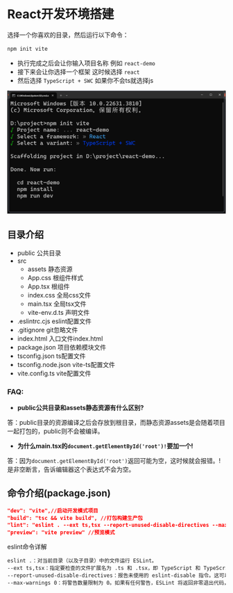 # React开发环境搭建
选择一个你喜欢的目录，然后运行以下命令：

```sh
npm init vite
```
- 执行完成之后会让你输入项目名称 例如 `react-demo`
- 接下来会让你选择一个框架 这时候选择 `react`
- 然后选择 `TypeScript + SWC` 如果你不会ts就选择js

![alt text](./source/image.png)


## 目录介绍

- public 公共目录
- src
  - assets 静态资源
  - App.css 根组件样式
  - App.tsx 根组件
  - index.css 全局css文件
  - main.tsx 全局tsx文件
  - vite-env.d.ts 声明文件
- .eslintrc.cjs eslint配置文件
- .gitignore git忽略文件
- index.html 入口文件index.html
- package.json 项目依赖模块文件
- tsconfig.json ts配置文件
- tsconfig.node.json vite-ts配置文件
- vite.config.ts vite配置文件

### FAQ:
- **public公共目录和assets静态资源有什么区别?**

答：public目录的资源编译之后会存放到根目录，而静态资源assets是会随着项目一起打包的，public则不会被编译。

- **为什么main.tsx的`document.getElementById('root')!`要加一个!**

答：因为`document.getElementById('root')`返回可能为空，这时候就会报错。!是非空断言，告诉编辑器这个表达式不会为空。



## 命令介绍(package.json)

```json
"dev": "vite",//启动开发模式项目
"build": "tsc && vite build", //打包构建生产包
"lint": "eslint . --ext ts,tsx --report-unused-disable-directives --max-warnings 0",//代码检查
"preview": "vite preview" //预览模式
```

eslint命令详解

```sh
eslint .：对当前目录（以及子目录）中的文件运行 ESLint。
--ext ts,tsx：指定要检查的文件扩展名为 .ts 和 .tsx，即 TypeScript 和 TypeScript React 文件。
--report-unused-disable-directives：报告未使用的 eslint-disable 指令。这可以帮助你清理不再需要的 ESLint 禁用指令。
--max-warnings 0：将警告数量限制为 0。如果有任何警告，ESLint 将返回非零退出代码，这通常用于在 CI/CD 环境中确保代码库没有任何警告。
```